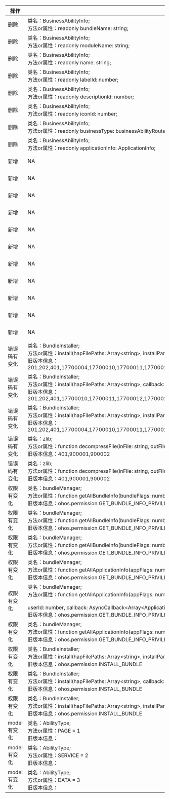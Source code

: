 | 操作 | 旧版本 | 新版本 | d.ts文件 |
| ---- | ------ | ------ | -------- |
|删除|类名：BusinessAbilityInfo;<br>方法or属性：readonly bundleName: string;|NA|BusinessAbilityInfo.d.ts|
|删除|类名：BusinessAbilityInfo;<br>方法or属性：readonly moduleName: string;|NA|BusinessAbilityInfo.d.ts|
|删除|类名：BusinessAbilityInfo;<br>方法or属性：readonly name: string;|NA|BusinessAbilityInfo.d.ts|
|删除|类名：BusinessAbilityInfo;<br>方法or属性：readonly labelId: number;|NA|BusinessAbilityInfo.d.ts|
|删除|类名：BusinessAbilityInfo;<br>方法or属性：readonly descriptionId: number;|NA|BusinessAbilityInfo.d.ts|
|删除|类名：BusinessAbilityInfo;<br>方法or属性：readonly iconId: number;|NA|BusinessAbilityInfo.d.ts|
|删除|类名：BusinessAbilityInfo;<br>方法or属性：readonly businessType: businessAbilityRouter.BusinessType;|NA|BusinessAbilityInfo.d.ts|
|删除|类名：BusinessAbilityInfo;<br>方法or属性：readonly applicationInfo: ApplicationInfo;|NA|BusinessAbilityInfo.d.ts|
|新增|NA|类名：bundleManager;<br>方法or属性：function getBundleInfoForSelfSync(bundleFlags: number): BundleInfo;|@ohos.bundle.bundleManager.d.ts|
|新增|NA|类名：bundleManager;<br>方法or属性：function getSpecifiedDistributionType(bundleName: string): string;|@ohos.bundle.bundleManager.d.ts|
|新增|NA|类名：bundleManager;<br>方法or属性：function getAdditionalInfo(bundleName: string): string;|@ohos.bundle.bundleManager.d.ts|
|新增|NA|类名：ExtensionAbilityType;<br>方法or属性：PUSH = 17|@ohos.bundle.bundleManager.d.ts|
|新增|NA|类名：ExtensionAbilityType;<br>方法or属性：APP_ACCOUNT_AUTHORIZATION = 19|@ohos.bundle.bundleManager.d.ts|
|新增|NA|类名：VerifyCodeParam;<br>方法or属性：moduleName: string;|@ohos.bundle.installer.d.ts|
|新增|NA|类名：VerifyCodeParam;<br>方法or属性：signatureFilePath: string;|@ohos.bundle.installer.d.ts|
|新增|NA|类名：InstallParam;<br>方法or属性：specifiedDistributionType?: string;|@ohos.bundle.installer.d.ts|
|新增|NA|类名：InstallParam;<br>方法or属性：additionalInfo?: string;|@ohos.bundle.installer.d.ts|
|新增|NA|类名：InstallParam;<br>方法or属性：verifyCodeParams?: Array\<VerifyCodeParam>;|@ohos.bundle.installer.d.ts|
|新增|NA|类名：ReqPermissionDetail;<br>方法or属性：moduleName: string;|BundleInfo.d.ts|
|错误码有变化|类名：BundleInstaller;<br>方法or属性：install(hapFilePaths: Array\<string>, installParam: InstallParam, callback: AsyncCallback\<void>): void;<br>旧版本信息：201,202,401,17700004,17700010,17700011,17700012,17700015,17700016,17700017,17700018,17700031,17700036,17700039,17700041,17700042,17700043,17700044,17700047|类名：BundleInstaller;<br>方法or属性：install(hapFilePaths: Array\<string>, installParam: InstallParam, callback: AsyncCallback\<void>): void;<br>新版本信息：201,202,401,17700004,17700010,17700011,17700012,17700015,17700016,17700017,17700018,17700031,17700036,17700039,17700041,17700042,17700043,17700044,17700047,17700048|@ohos.bundle.installer.d.ts|
|错误码有变化|类名：BundleInstaller;<br>方法or属性：install(hapFilePaths: Array\<string>, callback: AsyncCallback\<void>): void;<br>旧版本信息：201,202,401,17700010,17700011,17700012,17700015,17700016,17700017,17700018,17700031,17700036,17700039,17700041,17700042,17700043,17700044,17700047|类名：BundleInstaller;<br>方法or属性：install(hapFilePaths: Array\<string>, callback: AsyncCallback\<void>): void;<br>新版本信息：201,202,401,17700010,17700011,17700012,17700015,17700016,17700017,17700018,17700031,17700036,17700039,17700041,17700042,17700043,17700044,17700047,17700048|@ohos.bundle.installer.d.ts|
|错误码有变化|类名：BundleInstaller;<br>方法or属性：install(hapFilePaths: Array\<string>, installParam?: InstallParam): Promise\<void>;<br>旧版本信息：201,202,401,17700004,17700010,17700011,17700012,17700015,17700016,17700017,17700018,17700031,17700036,17700039,17700041,17700042,17700043,17700044,17700047|类名：BundleInstaller;<br>方法or属性：install(hapFilePaths: Array\<string>, installParam?: InstallParam): Promise\<void>;<br>新版本信息：201,202,401,17700004,17700010,17700011,17700012,17700015,17700016,17700017,17700018,17700031,17700036,17700039,17700041,17700042,17700043,17700044,17700047,17700048|@ohos.bundle.installer.d.ts|
|错误码有变化|类名：zlib;<br>方法or属性：function decompressFile(inFile: string, outFile: string, options: Options, callback: AsyncCallback\<void>): void;<br>旧版本信息：401,900001,900002|类名：zlib;<br>方法or属性：function decompressFile(inFile: string, outFile: string, options: Options, callback: AsyncCallback\<void>): void;<br>新版本信息：401,900001,900002,900003|@ohos.zlib.d.ts|
|错误码有变化|类名：zlib;<br>方法or属性：function decompressFile(inFile: string, outFile: string, options: Options): Promise\<void>;<br>旧版本信息：401,900001,900002|类名：zlib;<br>方法or属性：function decompressFile(inFile: string, outFile: string, options: Options): Promise\<void>;<br>新版本信息：401,900001,900002,900003|@ohos.zlib.d.ts|
|权限有变化|类名：bundleManager;<br>方法or属性：function getAllBundleInfo(bundleFlags: number, callback: AsyncCallback\<Array\<BundleInfo>>): void;<br>旧版本信息：ohos.permission.GET_BUNDLE_INFO_PRIVILEGED|类名：bundleManager;<br>方法or属性：function getAllBundleInfo(bundleFlags: number, callback: AsyncCallback\<Array\<BundleInfo>>): void;<br>新版本信息：ohos.permission.GET_INSTALLED_BUNDLE_LIST|@ohos.bundle.bundleManager.d.ts|
|权限有变化|类名：bundleManager;<br>方法or属性：function getAllBundleInfo(bundleFlags: number, userId: number, callback: AsyncCallback\<Array\<BundleInfo>>): void;<br>旧版本信息：ohos.permission.GET_BUNDLE_INFO_PRIVILEGED|类名：bundleManager;<br>方法or属性：function getAllBundleInfo(bundleFlags: number, userId: number, callback: AsyncCallback\<Array\<BundleInfo>>): void;<br>新版本信息：ohos.permission.GET_INSTALLED_BUNDLE_LIST|@ohos.bundle.bundleManager.d.ts|
|权限有变化|类名：bundleManager;<br>方法or属性：function getAllBundleInfo(bundleFlags: number, userId?: number): Promise\<Array\<BundleInfo>>;<br>旧版本信息：ohos.permission.GET_BUNDLE_INFO_PRIVILEGED|类名：bundleManager;<br>方法or属性：function getAllBundleInfo(bundleFlags: number, userId?: number): Promise\<Array\<BundleInfo>>;<br>新版本信息：ohos.permission.GET_INSTALLED_BUNDLE_LIST|@ohos.bundle.bundleManager.d.ts|
|权限有变化|类名：bundleManager;<br>方法or属性：function getAllApplicationInfo(appFlags: number, callback: AsyncCallback\<Array\<ApplicationInfo>>): void;<br>旧版本信息：ohos.permission.GET_BUNDLE_INFO_PRIVILEGED|类名：bundleManager;<br>方法or属性：function getAllApplicationInfo(appFlags: number, callback: AsyncCallback\<Array\<ApplicationInfo>>): void;<br>新版本信息：ohos.permission.GET_INSTALLED_BUNDLE_LIST|@ohos.bundle.bundleManager.d.ts|
|权限有变化|类名：bundleManager;<br>方法or属性：function getAllApplicationInfo(appFlags: number,<br><br>    userId: number, callback: AsyncCallback\<Array\<ApplicationInfo>>): void;<br>旧版本信息：ohos.permission.GET_BUNDLE_INFO_PRIVILEGED|类名：bundleManager;<br>方法or属性：function getAllApplicationInfo(appFlags: number,<br><br>    userId: number, callback: AsyncCallback\<Array\<ApplicationInfo>>): void;<br>新版本信息：ohos.permission.GET_INSTALLED_BUNDLE_LIST|@ohos.bundle.bundleManager.d.ts|
|权限有变化|类名：bundleManager;<br>方法or属性：function getAllApplicationInfo(appFlags: number, userId?: number): Promise\<Array\<ApplicationInfo>>;<br>旧版本信息：ohos.permission.GET_BUNDLE_INFO_PRIVILEGED|类名：bundleManager;<br>方法or属性：function getAllApplicationInfo(appFlags: number, userId?: number): Promise\<Array\<ApplicationInfo>>;<br>新版本信息：ohos.permission.GET_INSTALLED_BUNDLE_LIST|@ohos.bundle.bundleManager.d.ts|
|权限有变化|类名：BundleInstaller;<br>方法or属性：install(hapFilePaths: Array\<string>, installParam: InstallParam, callback: AsyncCallback\<void>): void;<br>旧版本信息：ohos.permission.INSTALL_BUNDLE|类名：BundleInstaller;<br>方法or属性：install(hapFilePaths: Array\<string>, installParam: InstallParam, callback: AsyncCallback\<void>): void;<br>新版本信息：ohos.permission.INSTALL_BUNDLE,ohos.permission.INSTALL_ENTERPRISE_BUNDLE|@ohos.bundle.installer.d.ts|
|权限有变化|类名：BundleInstaller;<br>方法or属性：install(hapFilePaths: Array\<string>, callback: AsyncCallback\<void>): void;<br>旧版本信息：ohos.permission.INSTALL_BUNDLE|类名：BundleInstaller;<br>方法or属性：install(hapFilePaths: Array\<string>, callback: AsyncCallback\<void>): void;<br>新版本信息：ohos.permission.INSTALL_BUNDLE,ohos.permission.INSTALL_ENTERPRISE_BUNDLE|@ohos.bundle.installer.d.ts|
|权限有变化|类名：BundleInstaller;<br>方法or属性：install(hapFilePaths: Array\<string>, installParam?: InstallParam): Promise\<void>;<br>旧版本信息：ohos.permission.INSTALL_BUNDLE|类名：BundleInstaller;<br>方法or属性：install(hapFilePaths: Array\<string>, installParam?: InstallParam): Promise\<void>;<br>新版本信息：ohos.permission.INSTALL_BUNDLE,ohos.permission.INSTALL_ENTERPRISE_BUNDLE|@ohos.bundle.installer.d.ts|
|model有变化|类名：AbilityType;<br>方法or属性：PAGE = 1<br>旧版本信息：|类名：AbilityType;<br>方法or属性：PAGE = 1<br>新版本信息：FAModelOnly|@ohos.bundle.bundleManager.d.ts|
|model有变化|类名：AbilityType;<br>方法or属性：SERVICE = 2<br>旧版本信息：|类名：AbilityType;<br>方法or属性：SERVICE = 2<br>新版本信息：FAModelOnly|@ohos.bundle.bundleManager.d.ts|
|model有变化|类名：AbilityType;<br>方法or属性：DATA = 3<br>旧版本信息：|类名：AbilityType;<br>方法or属性：DATA = 3<br>新版本信息：FAModelOnly|@ohos.bundle.bundleManager.d.ts|
